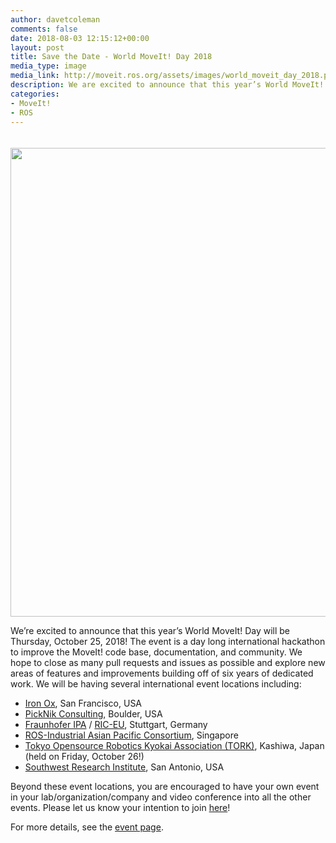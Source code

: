 ```yaml
---
author: davetcoleman
comments: false
date: 2018-08-03 12:15:12+00:00
layout: post
title: Save the Date - World MoveIt! Day 2018
media_type: image
media_link: http://moveit.ros.org/assets/images/world_moveit_day_2018.png
description: We are excited to announce that this year’s World MoveIt! Day will be Thursday, October 25, 2018! The event is a day long international hackathon to improve the MoveIt! code base, documentation, and community.
categories:
- MoveIt!
- ROS
---
```


<img src="{{ site.url }}/assets/images/world_moveit_day_2018.png" width="750" style="margin-top:20px"/>

We’re excited to announce that this year’s World MoveIt! Day will be Thursday, October 25, 2018! The event is a day long international hackathon to improve the MoveIt! code base, documentation, and community. We hope to close as many pull requests and issues as possible and explore new areas of features and improvements building off of six years of dedicated work.
We will be having several international event locations including:

- [Iron Ox](http://ironox.com/), San Francisco, USA
- [PickNik Consulting](https://picknik.ai/), Boulder, USA
- [Fraunhofer IPA](https://www.ipa.fraunhofer.de/en.html) / [RIC-EU](https://rosindustrial.org/ric-eu/), Stuttgart, Germany
- [ROS-Industrial Asian Pacific Consortium](http://rosindustrial.org/ric-apac/), Singapore
- [Tokyo Opensource Robotics Kyokai Association (TORK)](http://opensource-robotics.tokyo.jp/), Kashiwa, Japan
(held on Friday, October 26!)
- [Southwest Research Institute](https://www.swri.org/), San Antonio, USA

Beyond these event locations, you are encouraged to have your own event in your lab/organization/company and video conference into all the other events.
Please let us know your intention to join [here](https://docs.google.com/forms/d/e/1FAIpQLSdk_xMOVdqusdvT6vr5s6AnXV-GdtchCjrX-BXpyw642ahcBg/viewform)!

For more details, see the [event page](/events/world-moveit-day-2018/).